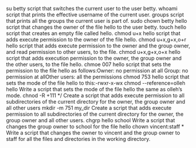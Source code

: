 su betty script that switches the current user to the user betty.
whoami script that prints the effective username of the current user.
groups script that prints all the groups the current user is part of.
sudo chown betty hello script that changes the owner of the file hello to the user betty.
touch hello  script that creates an empty file called hello.
chmod u+x hello script that adds execute permission to the owner of the file hello.
chmod u+x,g+x,o+r hello script that adds execute permission to the owner and the group owner, and read permission to other users, to the file.
chmod u+x,g+x,o+x hello script that adds execution permission to the owner, the group owner and the other users, to the file hello.
chmoe 007 hello script that sets the permission to the file hello as follows:Owner: no permission at all Group: no permission at allOther users: all the permissions
chmod 753 hello script that sets the mode of the file hello to this:-rwxr-x-wx
chmod --reference=olleh hello Write a script that sets the mode of the file hello the same as olleh’s mode.
chnod -R +111 */ Create a script that adds execute permission to all subdirectories of the current directory for the owner, the group owner and all other users
mkdir -m 751 my_dir Create a script that adds execute permission to all subdirectories of the current directory for the owner, the group owner and all other users.
chgrp hello school Write a script that changes the group owner to school for the file hello
chown vincent:staff * Write a script that changes the owner to vincent and the group owner to staff for all the files and directories in the working directory.
